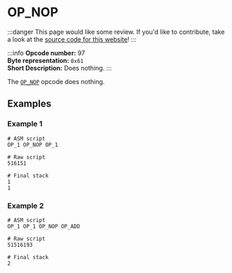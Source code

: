 # OP_NOP
:::danger
This page would like some review. If you'd like to contribute, take a look at the [source code for this website](https://github.com/thunderbiscuit/opcode-explained)!
:::

:::info
**Opcode number:** 97  
**Byte representation:** `0x61`   
**Short Description:** Does nothing. 
:::

The [`OP_NOP`](./OP_NOP.md) opcode does nothing.

## Examples
### Example 1
```shell
# ASM script
OP_1 OP_NOP OP_1 

# Raw script
516151

# Final stack
1
1
```

### Example 2
```shell
# ASM script
OP_1 OP_1 OP_NOP OP_ADD

# Raw script
51516193

# Final stack
2
```
